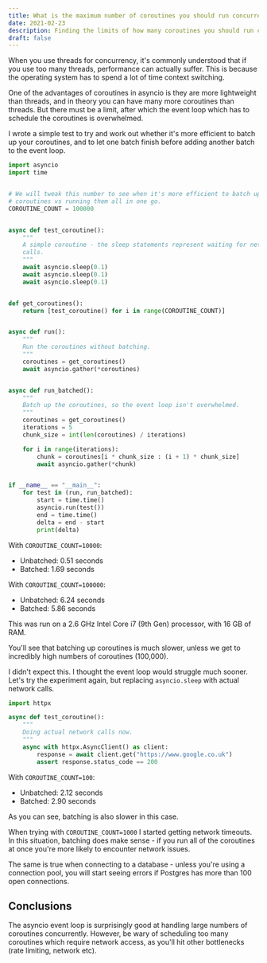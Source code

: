 ```yaml
---
title: What is the maximum number of coroutines you should run concurrently?
date: 2021-02-23
description: Finding the limits of how many coroutines you should run concurrently in Python with asyncio, before having to batch them up.
draft: false
---
```


When you use threads for concurrency, it's commonly understood that if you use too many threads, performance can actually suffer. This is because the operating system has to spend a lot of time context switching.

One of the advantages of coroutines in asyncio is they are more lightweight than threads, and in theory you can have many more coroutines than threads. But there must be a limit, after which the event loop which has to schedule the coroutines is overwhelmed.

I wrote a simple test to try and work out whether it's more efficient to batch up your coroutines, and to let one batch finish before adding another batch to the event loop.

```python
import asyncio
import time


# We will tweak this number to see when it's more efficient to batch up
# coroutines vs running them all in one go.
COROUTINE_COUNT = 100000


async def test_coroutine():
    """
    A simple coroutine - the sleep statements represent waiting for network
    calls.
    """
    await asyncio.sleep(0.1)
    await asyncio.sleep(0.1)
    await asyncio.sleep(0.1)


def get_coroutines():
    return [test_coroutine() for i in range(COROUTINE_COUNT)]


async def run():
    """
    Run the coroutines without batching.
    """
    coroutines = get_coroutines()
    await asyncio.gather(*coroutines)


async def run_batched():
    """
    Batch up the coroutines, so the event loop isn't overwhelmed.
    """
    coroutines = get_coroutines()
    iterations = 5
    chunk_size = int(len(coroutines) / iterations)

    for i in range(iterations):
        chunk = coroutines[i * chunk_size : (i + 1) * chunk_size]
        await asyncio.gather(*chunk)


if __name__ == "__main__":
    for test in (run, run_batched):
        start = time.time()
        asyncio.run(test())
        end = time.time()
        delta = end - start
        print(delta)
```

With `COROUTINE_COUNT=10000`:

 * Unbatched: 0.51 seconds
 * Batched: 1.69 seconds

With `COROUTINE_COUNT=100000`:

 * Unbatched: 6.24 seconds
 * Batched: 5.86 seconds

This was run on a 2.6 GHz Intel Core i7 (9th Gen) processor, with 16 GB of RAM.

You'll see that batching up coroutines is much slower, unless we get to incredibly high numbers of coroutines (100,000).

I didn't expect this. I thought the event loop would struggle much sooner. Let's try the experiment again, but replacing `asyncio.sleep` with actual network calls.

```python
import httpx

async def test_coroutine():
    """
    Doing actual network calls now.
    """
    async with httpx.AsyncClient() as client:
        response = await client.get("https://www.google.co.uk")
        assert response.status_code == 200
```

With `COROUTINE_COUNT=100`:

 * Unbatched: 2.12 seconds
 * Batched: 2.90 seconds

As you can see, batching is also slower in this case.

When trying with `COROUTINE_COUNT=1000` I started getting network timeouts. In this situation, batching does make sense - if you run all of the coroutines at once you're more likely to encounter network issues.

The same is true when connecting to a database - unless you're using a connection pool, you will start seeing errors if Postgres has more than 100 open connections.

## Conclusions

The asyncio event loop is surprisingly good at handling large numbers of coroutines concurrently. However, be wary of scheduling too many coroutines which require network access, as you'll hit other bottlenecks (rate limiting, network etc).

